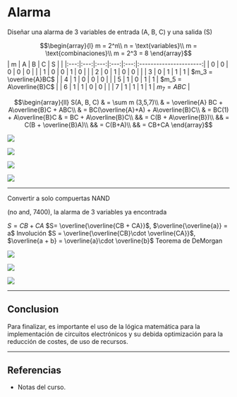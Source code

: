 
# Alarma

Diseñar una alarma de 3 variables de entrada (A, B, C) y una salida (S)

$$\begin{array}{l}
m = 2^n\\
n = \text{variables}\\
m = \text{combinaciones}\\
m = 2^3 = 8
\end{array}$$
|  m  |  A  |  B  |  C  |  S  |                        |
|:---:|:---:|:---:|:---:|:---:|:----------------------:|
|  0  |  0  |  0  |  0  |  0  |                        |
|  1  |  0  |  0  |  1  |  0  |                        |
|  2  |  0  |  1  |  0  |  0  |                        |
|  3  |  0  |  1  |  1  |  1  | $m_3 = \overline{A}BC$ |
|  4  |  1  |  0  |  0  |  0  |                        |
|  5  |  1  |  0  |  1  |  1  | $m_5 = A\overline{B}C$ |
|  6  |  1  |  1  |  0  |  0  |                        |
|  7  |  1  |  1  |  1  |  1  | $m_7 = ABC$                       |

$$\begin{array}{ll}
S(A, B, C) & = \sum m (3,5,7)\\
& = \overline{A} BC + A\overline{B}C + ABC\\
& = BC(\overline{A}+A) + A\overline{B}C\\
& = BC(1) + A\overline{B}C & = BC + A\overline{B}C\\
&& = C(B + A\overline{B})\\
&& = C(B + \overline{B}A)\\
&& = C(B+A)\\
&& = CB+CA
\end{array}$$

![](-Tercero/Sistemas%20Digitales/Tareas/Attachments/5.%20Alarma-1.jpeg)

![](-Tercero/Sistemas%20Digitales/Tareas/Attachments/5.%20Alarma-2.jpeg)

![](-Tercero/Sistemas%20Digitales/Tareas/Attachments/5.%20Alarma-3.jpeg)

![](-Tercero/Sistemas%20Digitales/Tareas/Attachments/5.%20Alarma-4.jpeg)

---
Convertir a solo compuertas NAND

(no and, 7400), la alarma de 3 variables ya encontrada

$S = CB + CA$
$S= \overline{\overline{CB + CA}}$, $\overline{\overline{a}} = a$ Involución
$S = \overline{\overline{CB}\cdot \overline{CA}}$, $\overline{a + b} = \overline{a}\cdot \overline{b}$ Teorema de DeMorgan

![](-Tercero/Sistemas%20Digitales/Tareas/Attachments/5.%20Alarma-NAND-1.jpeg)

![](-Tercero/Sistemas%20Digitales/Tareas/Attachments/5.%20Alarma-NAND-2.jpeg)

![](-Tercero/Sistemas%20Digitales/Tareas/Attachments/5.%20Alarma-NAND-3.jpeg)

---
## Conclusion

Para finalizar, es importante el uso de la lógica matemática para la implementación de circuitos electrónicos y su debida optimización para la reducción de costes, de uso de recursos.

---
## Referencias

- Notas del curso.